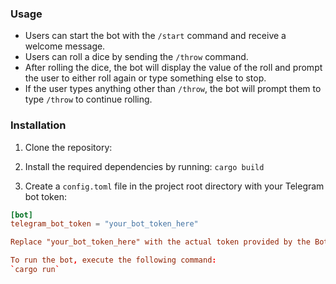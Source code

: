 ### Usage

- Users can start the bot with the `/start` command and receive a welcome message.
- Users can roll a dice by sending the `/throw` command.
- After rolling the dice, the bot will display the value of the roll and prompt the user to either roll again or type something else to stop.
- If the user types anything other than `/throw`, the bot will prompt them to type `/throw` to continue rolling.


### Installation

1. Clone the repository:

2. Install the required dependencies by running:
    `cargo build`
3. Create a `config.toml` file in the project root directory with your Telegram bot token:

```toml
[bot]
telegram_bot_token = "your_bot_token_here"

Replace "your_bot_token_here" with the actual token provided by the BotFather when you created your Telegram bot.

To run the bot, execute the following command:
`cargo run`
